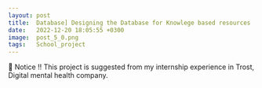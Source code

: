 ```yaml
---
layout: post
title:  Database] Designing the Database for Knowlege based resources
date:   2022-12-20 18:05:55 +0300
image:  post_5_0.png
tags:   School_project   
---
```




<div class="notice--yellow">
   💜 Notice !! 
   This project is suggested from my internship experience in Trost, Digital mental health company.  
</div>



